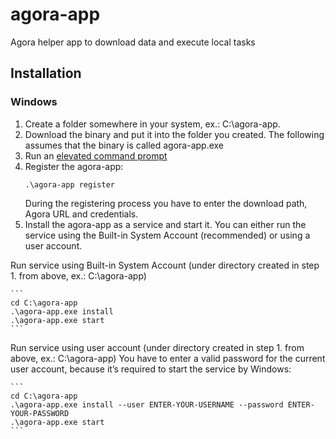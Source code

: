 # agora-app
Agora helper app to download data and execute local tasks

## Installation

### Windows
1. Create a folder somewhere in your system, ex.: C:\agora-app.
2. Download the binary and put it into the folder you created. The following assumes that the binary is called agora-app.exe
3. Run an [elevated command prompt](https://docs.microsoft.com/en-us/powershell/scripting/windows-powershell/starting-windows-powershell?view=powershell-7#with-administrative-privileges-run-as-administrator)
4. Register the agora-app:
    ```
    .\agora-app register
    ```
   During the registering process you have to enter the download path, Agora URL and credentials. 
5. Install the agora-app as a service and start it. You can either run the service using the Built-in System Account (recommended) or using a user account.

Run service using Built-in System Account (under directory created in step 1. from above, ex.: C:\agora-app)

    ```
    cd C:\agora-app
    .\agora-app.exe install
    .\agora-app.exe start
    ```

Run service using user account (under directory created in step 1. from above, ex.: C:\agora-app)
You have to enter a valid password for the current user account, because it’s required to start the service by Windows:

    ```
    cd C:\agora-app
    .\agora-app.exe install --user ENTER-YOUR-USERNAME --password ENTER-YOUR-PASSWORD
    .\agora-app.exe start
    ```

